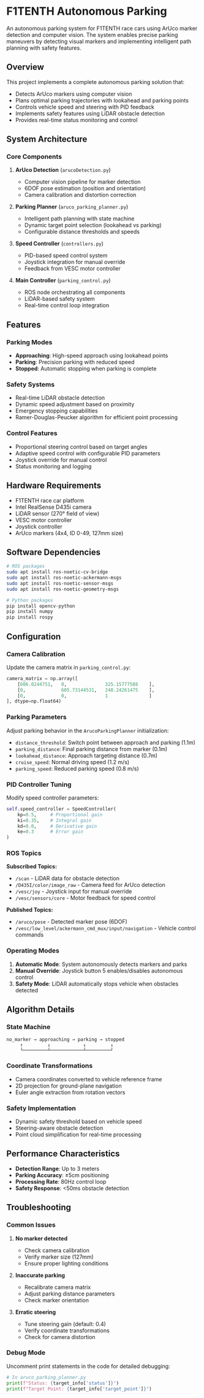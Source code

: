 # F1TENTH Autonomous Parking

An autonomous parking system for F1TENTH race cars using ArUco marker detection and computer vision. The system enables precise parking maneuvers by detecting visual markers and implementing intelligent path planning with safety features.

## Overview

This project implements a complete autonomous parking solution that:
- Detects ArUco markers using computer vision
- Plans optimal parking trajectories with lookahead and parking points
- Controls vehicle speed and steering with PID feedback
- Implements safety features using LiDAR obstacle detection
- Provides real-time status monitoring and control

## System Architecture

### Core Components

1. **ArUco Detection** (`arucoDetection.py`)
   - Computer vision pipeline for marker detection
   - 6DOF pose estimation (position and orientation)
   - Camera calibration and distortion correction

2. **Parking Planner** (`aruco_parking_planner.py`)
   - Intelligent path planning with state machine
   - Dynamic target point selection (lookahead vs parking)
   - Configurable distance thresholds and speeds

3. **Speed Controller** (`controllers.py`)
   - PID-based speed control system
   - Joystick integration for manual override
   - Feedback from VESC motor controller

4. **Main Controller** (`parking_control.py`)
   - ROS node orchestrating all components
   - LiDAR-based safety system
   - Real-time control loop integration

## Features

### Parking Modes
- **Approaching**: High-speed approach using lookahead points
- **Parking**: Precision parking with reduced speed
- **Stopped**: Automatic stopping when parking is complete

### Safety Systems
- Real-time LiDAR obstacle detection
- Dynamic speed adjustment based on proximity
- Emergency stopping capabilities
- Ramer-Douglas-Peucker algorithm for efficient point processing

### Control Features
- Proportional steering control based on target angles
- Adaptive speed control with configurable PID parameters
- Joystick override for manual control
- Status monitoring and logging

## Hardware Requirements

- F1TENTH race car platform
- Intel RealSense D435i camera
- LiDAR sensor (270° field of view)
- VESC motor controller
- Joystick controller
- ArUco markers (4x4, ID 0-49, 127mm size)

## Software Dependencies

```bash
# ROS packages
sudo apt install ros-noetic-cv-bridge
sudo apt install ros-noetic-ackermann-msgs
sudo apt install ros-noetic-sensor-msgs
sudo apt install ros-noetic-geometry-msgs

# Python packages
pip install opencv-python
pip install numpy
pip install rospy
```

## Configuration

### Camera Calibration
Update the camera matrix in `parking_control.py`:
```python
camera_matrix = np.array([
    [606.0244751,   0,              325.15777588    ],
    [0,             605.73144531,   248.24261475    ],
    [0,             0,              1               ]
], dtype=np.float64)
```

### Parking Parameters
Adjust parking behavior in the `ArucoParkingPlanner` initialization:
- `distance_threshold`: Switch point between approach and parking (1.1m)
- `parking_distance`: Final parking distance from marker (0.1m)
- `lookahead_distance`: Approach targeting distance (0.7m)
- `cruise_speed`: Normal driving speed (1.2 m/s)
- `parking_speed`: Reduced parking speed (0.8 m/s)

### PID Controller Tuning
Modify speed controller parameters:
```python
self.speed_controller = SpeedController(
    kp=0.5,     # Proportional gain
    ki=0.35,    # Integral gain
    kd=0.0,     # Derivative gain
    ke=0.3      # Error gain
)
```


### ROS Topics

**Subscribed Topics:**
- `/scan` - LiDAR data for obstacle detection
- `/D435I/color/image_raw` - Camera feed for ArUco detection
- `/vesc/joy` - Joystick input for manual override
- `/vesc/sensors/core` - Motor feedback for speed control

**Published Topics:**
- `/aruco/pose` - Detected marker pose (6DOF)
- `/vesc/low_level/ackermann_cmd_mux/input/navigation` - Vehicle control commands

### Operating Modes

1. **Automatic Mode**: System autonomously detects markers and parks
2. **Manual Override**: Joystick button 5 enables/disables autonomous control
3. **Safety Mode**: LiDAR automatically stops vehicle when obstacles detected

## Algorithm Details

### State Machine
```
no_marker → approaching → parking → stopped
     ↑         ↓            ↓         ↓
     └─────────┴────────────┴─────────┘
```

### Coordinate Transformations
- Camera coordinates converted to vehicle reference frame
- 2D projection for ground-plane navigation
- Euler angle extraction from rotation vectors

### Safety Implementation
- Dynamic safety threshold based on vehicle speed
- Steering-aware obstacle detection
- Point cloud simplification for real-time processing

## Performance Characteristics

- **Detection Range**: Up to 3 meters
- **Parking Accuracy**: ±5cm positioning
- **Processing Rate**: 80Hz control loop
- **Safety Response**: <50ms obstacle detection

## Troubleshooting

### Common Issues

1. **No marker detected**
   - Check camera calibration
   - Verify marker size (127mm)
   - Ensure proper lighting conditions

2. **Inaccurate parking**
   - Recalibrate camera matrix
   - Adjust parking distance parameters
   - Check marker orientation

3. **Erratic steering**
   - Tune steering gain (default: 0.4)
   - Verify coordinate transformations
   - Check for camera distortion

### Debug Mode
Uncomment print statements in the code for detailed debugging:
```python
# In aruco_parking_planner.py
print(f"Status: {target_info['status']}")
print(f"Target Point: {target_info['target_point']}")
```
